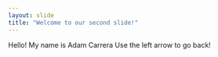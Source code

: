 ```yaml
---
layout: slide
title: "Welcome to our second slide!"
---
```

Hello! My name is Adam Carrera
Use the left arrow to go back!
